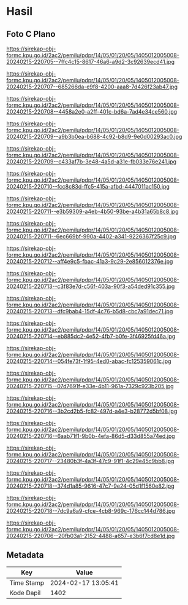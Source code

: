 # Hasil

## Foto C Plano

https://sirekap-obj-formc.kpu.go.id/2ac2/pemilu/pdpr/14/05/01/20/05/1405012005008-20240215-220705--7ffc4c15-8617-46a6-a9d2-3c92639ecd41.jpg

https://sirekap-obj-formc.kpu.go.id/2ac2/pemilu/pdpr/14/05/01/20/05/1405012005008-20240215-220707--685266da-e9f8-4200-aaa8-7d426f23ab47.jpg

https://sirekap-obj-formc.kpu.go.id/2ac2/pemilu/pdpr/14/05/01/20/05/1405012005008-20240215-220708--4458a2e0-a2ff-401c-bd6a-7ad4e34ce560.jpg

https://sirekap-obj-formc.kpu.go.id/2ac2/pemilu/pdpr/14/05/01/20/05/1405012005008-20240215-220709--a9b3b0ea-b688-4c92-b8d9-9e0d00293ac0.jpg

https://sirekap-obj-formc.kpu.go.id/2ac2/pemilu/pdpr/14/05/01/20/05/1405012005008-20240215-220709--c433af7b-3e48-4a5d-a31e-fb033e76e241.jpg

https://sirekap-obj-formc.kpu.go.id/2ac2/pemilu/pdpr/14/05/01/20/05/1405012005008-20240215-220710--fcc8c83d-ffc5-415a-afbd-4447011ac150.jpg

https://sirekap-obj-formc.kpu.go.id/2ac2/pemilu/pdpr/14/05/01/20/05/1405012005008-20240215-220711--e3b59309-a4eb-4b50-93be-a4b31a65b8c8.jpg

https://sirekap-obj-formc.kpu.go.id/2ac2/pemilu/pdpr/14/05/01/20/05/1405012005008-20240215-220711--6ec669bf-990a-4402-a341-9226367f25c9.jpg

https://sirekap-obj-formc.kpu.go.id/2ac2/pemilu/pdpr/14/05/01/20/05/1405012005008-20240215-220712--aff4e9c5-fbac-41a3-9c29-2e856012376e.jpg

https://sirekap-obj-formc.kpu.go.id/2ac2/pemilu/pdpr/14/05/01/20/05/1405012005008-20240215-220713--c3f83e7d-c56f-403a-90f3-a54ded91c355.jpg

https://sirekap-obj-formc.kpu.go.id/2ac2/pemilu/pdpr/14/05/01/20/05/1405012005008-20240215-220713--dfc9bab4-15df-4c76-b5d8-cbc7a91dec71.jpg

https://sirekap-obj-formc.kpu.go.id/2ac2/pemilu/pdpr/14/05/01/20/05/1405012005008-20240215-220714--eb885dc2-4e52-4fb7-b0fe-3f46925fd46a.jpg

https://sirekap-obj-formc.kpu.go.id/2ac2/pemilu/pdpr/14/05/01/20/05/1405012005008-20240215-220714--054fe73f-1f95-4ed0-abac-fc125359061c.jpg

https://sirekap-obj-formc.kpu.go.id/2ac2/pemilu/pdpr/14/05/01/20/05/1405012005008-20240215-220715--07d7691f-e33e-4b11-961a-7329c923b205.jpg

https://sirekap-obj-formc.kpu.go.id/2ac2/pemilu/pdpr/14/05/01/20/05/1405012005008-20240215-220716--3b2cd2b5-fc82-497d-a4e3-b28772d5bf08.jpg

https://sirekap-obj-formc.kpu.go.id/2ac2/pemilu/pdpr/14/05/01/20/05/1405012005008-20240215-220716--6aab71f1-9b0b-4efa-86d5-d33d855a74ed.jpg

https://sirekap-obj-formc.kpu.go.id/2ac2/pemilu/pdpr/14/05/01/20/05/1405012005008-20240215-220717--23480b3f-4a3f-47c9-91f1-4c29e45c9bb8.jpg

https://sirekap-obj-formc.kpu.go.id/2ac2/pemilu/pdpr/14/05/01/20/05/1405012005008-20240215-220718--374d1a85-9616-47c7-9e24-05d1f1560e82.jpg

https://sirekap-obj-formc.kpu.go.id/2ac2/pemilu/pdpr/14/05/01/20/05/1405012005008-20240215-220718--7dc9a6a9-cfce-4cb8-969c-176cc144d786.jpg

https://sirekap-obj-formc.kpu.go.id/2ac2/pemilu/pdpr/14/05/01/20/05/1405012005008-20240215-220706--20fb03a1-2152-4488-a657-e3b6f7cd8e1d.jpg


## Metadata

| Key        | Value               |
| ---------- | ------------------- |
| Time Stamp | 2024-02-17 13:05:41 |
| Kode Dapil | 1402                |




